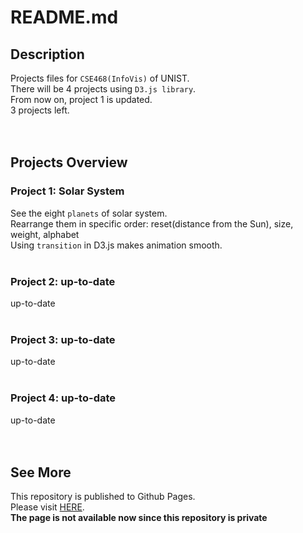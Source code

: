 # README.md
## Description
Projects files for `CSE468(InfoVis)` of UNIST.  
There will be 4 projects using `D3.js library`.  
From now on, project 1 is updated.  
3 projects left.  
<br>
<br>

## Projects Overview
### Project 1: Solar System
See the eight `planets` of solar system.  
Rearrange them in specific order: reset(distance from the Sun), size, weight, alphabet  
Using `transition` in D3.js makes animation smooth.  
<br>

### Project 2: up-to-date
up-to-date  
<br>

### Project 3: up-to-date
up-to-date  
<br>

### Project 4: up-to-date
up-to-date  
<br>
<br>

## See More
This repository is published to Github Pages.  
Please visit [HERE](https://happyhddey.github.io/infovis/).  
**The page is not available now since this repository is private**  
<br>
<br>
